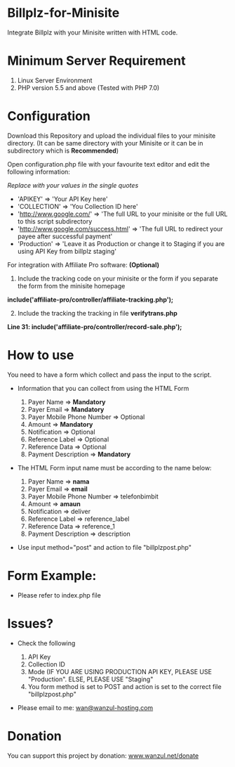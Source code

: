# Billplz-for-Minisite

Integrate Billplz with your Minisite written with HTML code. 

# Minimum Server Requirement

1. Linux Server Environment
2. PHP version 5.5 and above (Tested with PHP 7.0)

# Configuration

Download this Repository and upload the individual files to your minisite directory. (It can be same directory with your Minisite or it can be in subdirectory which is **Recommended**)

Open configuration.php file with your favourite text editor and edit the following information:

*Replace with your values in the single quotes*

  * 'APIKEY' => 'Your API Key here'
  * 'COLLECTION' => 'You Collection ID here'
  * 'http://www.google.com/' => 'The full URL to your minisite or the full URL to this script subdirectory
  * 'http://www.google.com/success.html' => 'The full URL to redirect your payee after successful payment'
  * 'Production' => 'Leave it as Production or change it to Staging if you are using API Key from billplz staging'

For integration with Affiliate Pro software: **(Optional)**

  1. Include the tracking code on your minisite or the form if you separate the form from the minisite homepage
  
  **include('affiliate-pro/controller/affiliate-tracking.php');**
  
  2. Include the tracking the tracking in file **verifytrans.php**
  
  **Line 31: include('affiliate-pro/controller/record-sale.php');**

# How to use

You need to have a form which collect and pass the input to the script.

- Information that you can collect from using the HTML Form

  1. Payer Name => **Mandatory**
  2. Payer Email => **Mandatory**
  3. Payer Mobile Phone Number => Optional
  4. Amount => **Mandatory**
  5. Notification => Optional
  6. Reference Label => Optional
  7. Reference Data => Optional
  8. Payment Description => **Mandatory**
  
- The HTML Form input name must be according to the name below:

  1. Payer Name => **nama**
  2. Payer Email => **email**
  3. Payer Mobile Phone Number => telefonbimbit 
  4. Amount => **amaun**
  5. Notification => deliver
  6. Reference Label => reference_label
  7. Reference Data => reference_1
  8. Payment Description => description
  
- Use input method="post" and action to file "billplzpost.php"

# Form Example:

- Please refer to index.php file

# Issues?

- Check the following
  1. API Key
  2. Collection ID
  3. Mode (IF YOU ARE USING PRODUCTION API KEY, PLEASE USE "Production". ELSE, PLEASE USE "Staging"
  4. You form method is set to POST and action is set to the correct file "billplzpost.php"
 
- Please email to me: wan@wanzul-hosting.com 

# Donation
 
 You can support this project by donation: www.wanzul.net/donate
